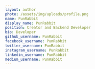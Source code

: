```yaml
---
layout: author
photo: /assets/img/uploads/profile.png
name: PunRabbit
display_name: PunRabbit
position: Creator and Backend Developer
bio: Developer
github_username: PunRabbit
facebook_username: PunRabbit
twitter_username: PunRabbit
instagram_username: PunRabbit
linkedin_username: PunRabbit
medium_username: PunRabbit
---
```


